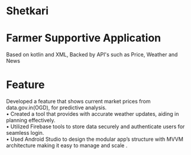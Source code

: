 # Shetkari
# Farmer Supportive Application
 Based on kotlin and XML, Backed by API's such as Price, Weather and News
# Feature
 Developed a feature that shows current market prices from data.gov.in(OGD), for predictive analysis.\
• Created a tool that provides with accurate weather updates, aiding in planning effectively.\
• Utilized Firebase tools to store data securely and authenticate users for seamless login.\
• Used Android Studio to design the modular app’s structure with MVVM architecture making it easy to manage and scale .
